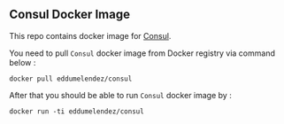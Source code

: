 ## Consul Docker Image

This repo contains docker image for [Consul](https://consul.io/).

You need to pull `Consul` docker image from Docker registry via command below :

```
docker pull eddumelendez/consul
```

After that you should be able to run `Consul` docker image by :

```
docker run -ti eddumelendez/consul
```
